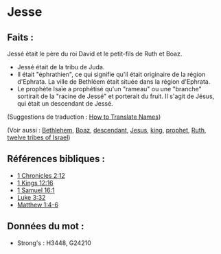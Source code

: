 # Jesse

## Faits :

Jessé était le père du roi David et le petit-fils de Ruth et Boaz.

* Jessé était de la tribu de Juda.
* Il était "éphrathien", ce qui signifie qu'il était originaire de la région d'Ephrata. La ville de Bethléem était située dans la région d'Ephrata.
* Le prophète Isaïe a prophétisé qu'un "rameau" ou une "branche" sortirait de la "racine de Jessé" et porterait du fruit. Il s'agit de Jésus, qui était un descendant de Jessé.

(Suggestions de traduction : [How to Translate Names](rc://en/ta/man/translate/translate-names))

(Voir aussi : [Bethlehem](../names/bethlehem.md), [Boaz](../names/boaz.md), [descendant](../other/descendant.md), [Jesus](../kt/jesus.md), [king](../other/king.md), [prophet](../kt/prophet.md), [Ruth](../names/ruth.md), [twelve tribes of Israel](../other/12tribesofisrael.md))

## Références bibliques :

* [1 Chronicles 2:12](rc://en/tn/help/1ch/02/12)
* [1 Kings 12:16](rc://en/tn/help/1ki/12/16)
* [1 Samuel 16:1](rc://en/tn/help/1sa/16/01)
* [Luke 3:32](rc://en/tn/help/luk/03/32)
* [Matthew 1:4-6](rc://en/tn/help/mat/01/04)

## Données du mot :

* Strong's : H3448, G24210
